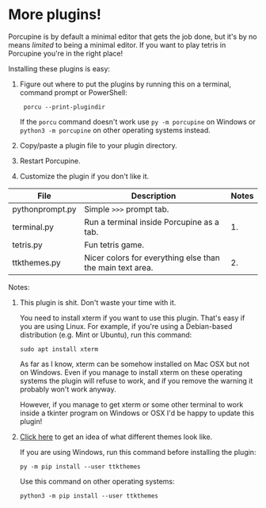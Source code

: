 # More plugins!

Porcupine is by default a minimal editor that gets the job done, but
it's by no means *limited* to being a minimal editor. If you want to
play tetris in Porcupine you're in the right place!

Installing these plugins is easy:

1. Figure out where to put the plugins by running this on a terminal,
   command prompt or PowerShell:

        porcu --print-plugindir

   If the `porcu` command doesn't work use `py -m porcupine` on Windows or
   `python3 -m porcupine` on other operating systems instead.

2. Copy/paste a plugin file to your plugin directory.
3. Restart Porcupine.
4. Customize the plugin if you don't like it.

| File              | Description                                               | Notes |
| ----------------- | --------------------------------------------------------- | ----- |
| pythonprompt.py   | Simple `>>>` prompt tab.                                  |       |
| terminal.py       | Run a terminal inside Porcupine as a tab.                 | 1.    |
| tetris.py         | Fun tetris game.                                          |       |
| ttkthemes.py      | Nicer colors for everything else than the main text area. | 2.    |

Notes:

1.  This plugin is shit. Don't waste your time with it.

    You need to install xterm if you want to use this plugin. That's easy if
    you are using Linux. For example, if you're using a Debian-based
    distribution (e.g. Mint or Ubuntu), run this command:

        sudo apt install xterm

    As far as I know, xterm can be somehow installed on Mac OSX but not on
    Windows. Even if you manage to install xterm on these operating systems
    the plugin will refuse to work, and if you remove the warning it probably
    won't work anyway.

    However, if you manage to get xterm or some other terminal to work inside a
    tkinter program on Windows or OSX I'd be happy to update this plugin!

2.  [Click here](https://github.com/RedFantom/ttkthemes/wiki/Themes) to get
    an idea of what different themes look like.

    If you are using Windows, run this command before installing the plugin:

        py -m pip install --user ttkthemes

    Use this command on other operating systems:

        python3 -m pip install --user ttkthemes
